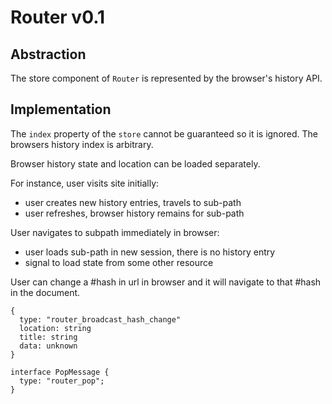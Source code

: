 # Router v0.1

## Abstraction

The store component of `Router` is represented by the browser's history API.

## Implementation

The `index` property of the `store` cannot be guaranteed so it is ignored.
The browsers history index is arbitrary.

Browser history state and location can be loaded separately.

For instance, user visits site initially:
- user creates new history entries, travels to sub-path
- user refreshes, browser history remains for sub-path

User navigates to subpath immediately in browser:
- user loads sub-path in new session, there is no history entry
- signal to load state from some other resource

User can change a #hash in url in browser and it will navigate to that #hash
in the document.


```
{
  type: "router_broadcast_hash_change"
  location: string
  title: string
  data: unknown
}
```

```
interface PopMessage {
  type: "router_pop";
}
```